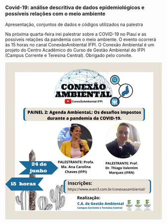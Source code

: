 ###  Covid-19: análise descritiva de dados epidemiológicos e possíveis relações com o meio ambiente
Apresentação, conjuntos de dados e códigos utilizados na palestra 

Na próxima quarta-feira irei palestrar sobre a COVID-19 no Piauí e as possíveis relações da pandemia com o meio ambiente. O evento ocorrerá às 15 horas no canal ConexãoAmbiental IFPI. O Conexão Ambiental é um projeto do Centro Acadêmico do Curso de Gestão Ambiental do IFPI (Campus Corrente e Teresina Central). Obrigado pelo convite.

![](https://github.com/ThiagoValentimMarques/IFPI2020/blob/master/divulga%C3%A7%C3%A3o.jpg?raw=true)

